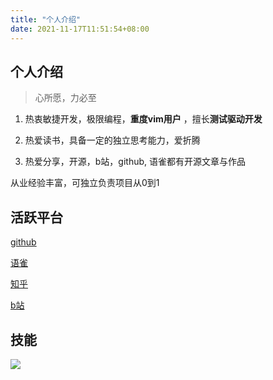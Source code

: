```yaml
---
title: "个人介绍"
date: 2021-11-17T11:51:54+08:00
---
```


## 个人介绍

> 心所愿，力必至

1. 热衷敏捷开发，极限编程，**重度vim用户** ，擅长**测试驱动开发**

2. 热爱读书，具备一定的独立思考能力，爱折腾

3. 热爱分享，开源，b站，github, 语雀都有开源文章与作品

从业经验丰富，可独立负责项目从0到1

## 活跃平台

[github](https://github.com/wuhaohao1234)

[语雀](https://www.yuque.com/abu0418)

[知乎](https://www.zhihu.com/people/wu-hao-hao-69)

[b站](https://space.bilibili.com/295658400)

## 技能

![](https://i.bmp.ovh/imgs/2021/11/6bf85c7241d72817.png)